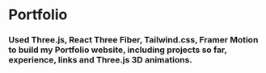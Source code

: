 # Portfolio

<h3>Used Three.js, React Three Fiber, Tailwind.css, Framer Motion to build my Portfolio website,
including projects so far, experience, links and Three.js 3D animations. </h3>

